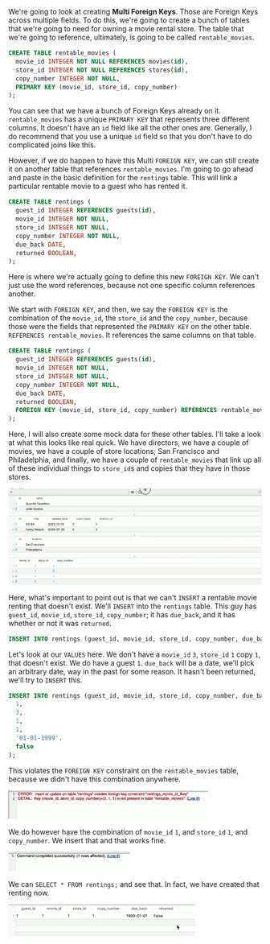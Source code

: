 We're going to look at creating **Multi Foreign Keys**. Those are Foreign Keys across multiple fields. To do this, we're going to create a bunch of tables that we're going to need for owning a movie rental store. The table that we're going to reference, ultimately, is going to be called `rentable_movies`.

```sql
CREATE TABLE rentable_movies (
  movie_id INTEGER NOT NULL REFERENCES movies(id),
  store_id INTEGER NOT NULL REFERENCES stores(id),
  copy_number INTEGER NOT NULL,
  PRIMARY KEY (movie_id, store_id, copy_number)
);
```

You can see that we have a bunch of Foreign Keys already on it. `rentable_movies` has a unique `PRIMARY KEY` that represents three different columns. It doesn't have an `id` field like all the other ones are. Generally, I do recommend that you use a unique `id` field so that you don't have to do complicated joins like this.

However, if we do happen to have this Multi `FOREIGN KEY`, we can still create it on another table that references `rentable_movies`. I'm going to go ahead and paste in the basic definition for the `rentings` table. This will link a particular rentable movie to a guest who has rented it.

```sql
CREATE TABLE rentings (
  guest_id INTEGER REFERENCES guests(id),
  movie_id INTEGER NOT NULL,
  store_id INTEGER NOT NULL,
  copy_number INTEGER NOT NULL,
  due_back DATE,
  returned BOOLEAN,
);
```

Here is where we're actually going to define this new `FOREIGN KEY`. We can't just use the word references, because not one specific column references another.

We start with `FOREIGN KEY`, and then, we say the `FOREIGN KEY` is the combination of the `movie_id`, the `store_id` and the `copy_number`, because those were the fields that represented the `PRIMARY KEY` on the other table.
`REFERENCES rentable_movies`. It references the same columns on that table. 

```sql
CREATE TABLE rentings (
  guest_id INTEGER REFERENCES guests(id),
  movie_id INTEGER NOT NULL,
  store_id INTEGER NOT NULL,
  copy_number INTEGER NOT NULL,
  due_back DATE,
  returned BOOLEAN,
  FOREIGN KEY (movie_id, store_id, copy_number) REFERENCES rentable_movies(movie_id, store_id, copy_number)
);
```

Here, I will also create some mock data for these other tables.
I'll take a look at what this looks like real quick. We have directors, we have a couple of movies, we have a couple of store locations; San Francisco and Philadelphia, and finally, we have a couple of `rentable_movies` that link up all of these individual things to `store_id`s and copies that they have in those stores.

![Mock Data Tables](../images/postgresql-create-foreign-keys-across-multiple-fields-in-postgres-tables.png)

Here, what's important to point out is that we can't `INSERT` a rentable movie renting that doesn't exist. We'll `INSERT` into the `rentings` table. This guy has `guest_id`, `movie_id`, `store_id`, `copy_number`; it has `due_back`, and it has whether or not it was `returned`.

```sql
INSERT INTO rentings (guest_id, movie_id, store_id, copy_number, due_back, returned)
```

Let's look at our `VALUES` here. We don't have a `movie_id` `3`, `store_id` `1` copy `1`, that doesn't exist. We do have a guest `1`. `due_back` will be a date, we'll pick an arbitrary date, way in the past for some reason. It hasn't been returned, we'll try to `INSERT` this.

```sql
INSERT INTO rentings (guest_id, movie_id, store_id, copy_number, due_back, returned) VALUES (
  1,
  3,
  1,
  1,
  '01-01-1999'.
  false
);
```

This violates the `FOREIGN KEY` constraint on the `rentable_movies` table, because we didn't have this combination anywhere.

![Error](../images/postgresql-create-foreign-keys-across-multiple-fields-in-postgres-error.png)

We do however have the combination of `movie_id` `1`, and `store_id` `1`, and `copy_number`. We insert that and that works fine.

![Success](../images/postgresql-create-foreign-keys-across-multiple-fields-in-postgres-success.png)

We can `SELECT * FROM rentings;` and see that. In fact, we have created that renting now.

![Renting Table](../images/postgresql-create-foreign-keys-across-multiple-fields-in-postgres-renting.png)